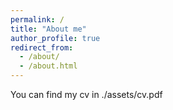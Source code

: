 ```yaml
---
permalink: /
title: "About me"
author_profile: true
redirect_from: 
  - /about/
  - /about.html
---
```


You can find my cv in ./assets/cv.pdf


